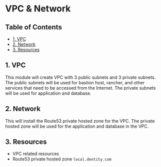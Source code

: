 # VPC & Network

## <a name='TableofContents'></a>Table of Contents
<!-- vscode-markdown-toc -->
* [1. VPC](#VPC)
* [2. Network](#Network)
* [3. Resources](#Resources)

<!-- vscode-markdown-toc-config
	numbering=false
	autoSave=true
	/vscode-markdown-toc-config -->
<!-- /vscode-markdown-toc -->


## <a name='VPC'></a>1. VPC

This module will create VPC with 3 public subnets and 3 private subnets. The public subnets will be used for bastion host, rancher, and other services that need to be accessed from the Internet. The private subnets will be used for application and database.

## <a name='Network'></a>2. Network

This will install the Route53 private hosted zone for the VPC. The private hosted zone will be used for the application and database in the VPC.

## <a name='Resources'></a>3. Resources
- VPC related resources
- Route53 private hosted zone `local.dentity.com`

